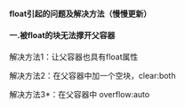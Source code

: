 #### float引起的问题及解决方法（慢慢更新）

#### 一.被float的块无法撑开父容器

解决方法1：让父容器也具有float属性

解决方法2：在父容器中加一个空块，clear:both

解决方法3*：在父容器中 overflow:auto